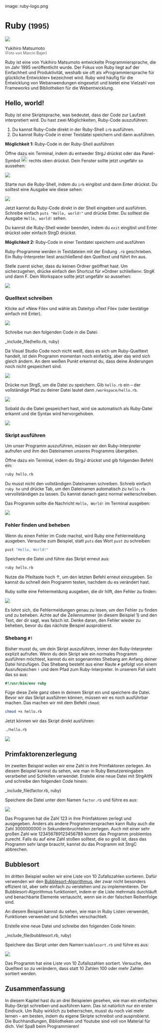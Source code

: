 <div class='meta'>
image: ruby-logo.png
</div>

# Ruby <span style='font-size: 80%;'>(1995)</span>

<div class='floatright' style='width: 12em;'>
    <img src='matz.webp'>
    <p>
        Yukihiro Matsumoto<br>
        <span style='font-size: 90%; opacity: 0.7;'>(Foto von Marcin Bajer)</span>
    </p>
</div>

<p class='abstract'>
Ruby ist eine von Yukihiro Matsumoto entwickelte Programmiersprache, die im Jahr 1995 veröffentlicht wurde. Der Fokus von Ruby liegt auf der Einfachheit und Produktivität, weshalb sie oft als »Programmiersprache für glückliche Entwickler« bezeichnet wird. Ruby wird häufig für die Entwicklung von Webanwendungen eingesetzt und bietet eine Vielzahl von Frameworks und Bibliotheken für die Webentwicklung.
</p>

<!-- ## Eigenschaften

- **Dynamische Typisierung**: Ruby ist eine dynamisch typisierte Sprache, was bedeutet, dass Variablen ihren Datentyp zur Laufzeit ändern können.
- **Objektorientierung**: Ruby ist eine objektorientierte Programmiersprache, die auf der Verwendung von Objekten und Klassen basiert.
- **Hohe Lesbarkeit**: Ruby legt Wert auf eine klare und verständliche Syntax, die es ermöglicht, den Code leicht zu lesen und zu verstehen.
- **Webentwicklung**: Ruby wird häufig für die Entwicklung von Webanwendungen eingesetzt und bietet eine Vielzahl von Frameworks und Bibliotheken für die Webentwicklung.
- **Community**: Ruby hat eine aktive und engagierte Community, die eine Vielzahl von Bibliotheken und Frameworks entwickelt hat.
- **Rails**: Ruby on Rails ist ein beliebtes Webframework, das auf Ruby basiert und die Entwicklung von Webanwendungen erleichtert. -->

## Hello, world!

Ruby ist eine Skriptsprache, was bedeutet, dass der Code zur Laufzeit interpretiert wird. Du hast zwei Möglichkeiten, Ruby-Code auszuführen:

1. Du kannst Ruby-Code direkt in der Ruby-Shell `irb` ausführen.
2. Du kannst Ruby-Code in einer Textdatei speichern und dann ausführen.

**Möglichkeit 1:** Ruby-Code in der Ruby-Shell ausführen

Öffne dazu ein Terminal, indem du entweder <span class='key'>Strg</span><span class='key'>J</span> drückst oder das Panel-Symbol <img src='../basics/panel.webp' style='border-radius: 4px; height: 1.5em;'> rechts oben drückst. Dein Fenster sollte jetzt ungefähr so aussehen:

<img class='full' src='code-with-terminal.webp'>

Starte nun die Ruby-Shell, indem du `irb` eingibst und dann <span class='key'>Enter</span> drückst. Du solltest eine Ausgabe wie diese sehen:

<img class='full' src='irb.webp'>

Jetzt kannst du Ruby-Code direkt in der Shell eingeben und ausführen. Schreibe einfach `puts "Hello, world!"` und drücke <span class='key'>Enter</span>. Du solltest die Ausgabe `Hello, world!` sehen.

Du kannst die Ruby-Shell wieder beenden, indem du `exit` eingibst und <span class='key'>Enter</span> drückst oder einfach <span class='key'>Strg</span><span class='key'>D</span> drückst.

**Möglichkeit 2:** Ruby-Code in einer Textdatei speichern und ausführen

Ruby-Programme werden in Textdateien mit der Endung `.rb` geschrieben. Ein Ruby-Interpreter liest anschließend den Quelltext und führt ihn aus.

Stelle zuerst sicher, dass du keinen Ordner geöffnet hast. Um sicherzugehen, drücke einfach den Shortcut für »Ordner schließen«: <span class='key'>Strg</span><span class='key'>K</span> und dann <span class='key'>F</span>. Dein Workspace sollte jetzt ungefähr so aussehen:

<img class='full' src='fresh-start.webp'>

### Quelltext schreiben

Klicke auf »New File« und wähle als Dateityp »Text File« (oder bestätige einfach mit <span class='key'>Enter</span>).

<img class='full' src='choose-filename.webp'>

Schreibe nun den folgenden Code in die Datei:

_include_file(hello.rb, ruby)

Da Visual Studio Code noch nicht weiß, dass es sich um Ruby-Quelltext handelt, ist dein Programm momentan noch einfarbig, aber das wird sich gleich ändern. An dem weißen Punkt erkennst du, dass deine Änderungen noch nicht gespeichert sind.

<img class='full' src='no-syntax-highlighting.webp'>

Drücke nun <span class='key'>Strg</span><span class='key'>S</span>, um die Datei zu speichern. Gib `hello.rb` ein – der vollständige Pfad zu deiner Datei lautet dann `/workspace/hello.rb`.

<img class='full' src='enter-filename.webp'>

Sobald du die Datei gespeichert hast, wird sie automatisch als Ruby-Datei erkannt und die Syntax wird hervorgehoben.

<img class='full' src='syntax-highlighting.webp'>

### Skript ausführen

Um unser Programm auszuführen, müssen wir den Ruby-Interpreter aufrufen und ihm den Dateinamen unseres Programms übergeben.

Öffne dazu ein Terminal, indem du <span class='key'>Strg</span><span class='key'>J</span> drückst und gib folgenden Befehl ein:

```bash
ruby hello.rb
```

<div class='hint'>
Du musst nicht den vollständigen Dateinamen schreiben. Schreib einfach <code>ruby he</code> und drücke <span class='key'>Tab</span>, um den Dateinamen automatisch zu <code>hello.rb</code> vervollständigen zu lassen. Du kannst danach ganz normal weiterschreiben.
</div>

Das Programm sollte die Nachricht `Hello, World!` im Terminal ausgeben:

<img class='full' src='hello.webp'>

### Fehler finden und beheben

Wenn du einen Fehler im Code machst, wird Ruby eine Fehlermeldung ausgeben. Versuche zum Beispiel, statt `puts` das Wort `pust` zu schreiben:

```ruby
pust "Hello, World!"
```

Speichere die Datei und führe das Skript erneut aus:

```bash
ruby hello.rb
```

<div class='hint'>
Nutze die Pfeiltaste hoch <span class='key'>↑</span>, um den letzten Befehl erneut einzugeben. So kannst du schnell dein Programm testen, nachdem du es verändert hast.
</div>

Ruby sollte eine Fehlermeldung ausgeben, die dir hilft, den Fehler zu finden:

<img class='full' src='hello-error.webp'>

Es lohnt sich, die Fehlermeldungen genau zu lesen, um den Fehler zu finden und zu beheben. Achte auf die Zeilennummer (in diesem Beispiel 1) und den Text, der dir sagt, was falsch ist. Denke daran, den Fehler wieder zu beheben, bevor du das nächste Beispiel ausprobierst.

### Shebang `#!`

Bisher musst du, um dein Skript auszuführen, immer den Ruby-Interpreter explizit aufrufen. Wenn du dein Skript wie ein normales Programm ausführen möchtest, kannst du ein sogenanntes Shebang am Anfang deiner Datei hinzufügen. Das Shebang besteht aus einer Raute `#` gefolgt von einem Ausrufezeichen `!` und dem Pfad zum Ruby-Interpreter. In unserem Fall sieht das so aus:

```ruby
#!/usr/bin/env ruby
```

Füge diese Zeile ganz oben in deinem Skript ein und speichere die Datei. Bevor wir das Skript ausführen können, müssen wir es noch ausführbar machen. Das machen wir mit dem Befehl `chmod`:

```bash
chmod +x hello.rb
```
Jetzt können wir das Skript direkt ausführen:

```bash
./hello.rb
```

<img class='full' src='shebang.webp'>

## Primfaktorenzerlegung

Im zweiten Beispiel wollen wir eine Zahl in ihre Primfaktoren zerlegen.
An diesem Beispiel kannst du sehen, wie man in Ruby Benutzereingaben verarbeitet und Schleifen verwendet.
Erstelle eine neue Datei mit <span class='key'>Strg</span><span class='key'>Alt</span><span class='key'>N</span> und schreibe den folgenden Code hinein:

_include_file(factor.rb, ruby)

Speichere die Datei unter dem Namen `factor.rb` und führe es aus:

<img class='full' src='try-factor.webp'>

Das Programm hat die Zahl 123 in ihre Primfaktoren zerlegt und ausgegeben. Anders als andere Programmiersprachen kann Ruby auch die Zahl 3000000000 in Sekundenbruchteilen zerlegen. Auch mit einer sehr großen Zahl wie 123456789123456789 kommt das Programm problemlos zurecht. Falls du auf eine Zahl stoßen solltest, die so groß ist, dass das Programm sehr lange braucht, kannst du das Programm mit <span class='key'>Strg</span><span class='key'>C</span> abbrechen.

## Bubblesort

Im dritten Beispiel wollen wir eine Liste von 10 Zufallszahlen sortieren. Dafür verwenden wir den [Bubblesort-Algorithmus](https://de.wikipedia.org/wiki/Bubblesort), der zwar nicht besonders effizient ist, aber sehr einfach zu verstehen und zu implementieren. Der Bubblesort-Algorithmus funktioniert, indem er die Liste mehrmals durchläuft und benachbarte Elemente vertauscht, wenn sie in der falschen Reihenfolge sind.

An diesem Beispiel kannst du sehen, wie man in Ruby Listen verwendet, Funktionen verwendet und Schleifen verschachtelt.

Erstelle eine neue Datei und schreibe den folgenden Code hinein:

_include_file(bubblesort.rb, ruby)

Speichere das Skript unter dem Namen `bubblesort.rb` und führe es aus:

<img class='full' src='bubblesort.webp'>

Das Programm hat eine Liste von 10 Zufallszahlen sortiert. Versuche, den Quelltext so zu verändern, dass statt 10 Zahlen 100 oder mehr Zahlen sortiert werden.

## Zusammenfassung

In diesem Kapitel hast du an drei Beispielen gesehen, wie man ein einfaches Ruby-Skript schreiben und ausführen kann. Das ist natürlich nur ein erster Eindruck. Um Ruby wirklich zu beherrschen, musst du noch viel mehr lernen – am besten, indem du eigene Skripte schreibst und ausprobierst. Die Buchhandlungen, Bibliotheken und Youtube sind voll von Material für dich. Viel Spaß beim Programmieren!
